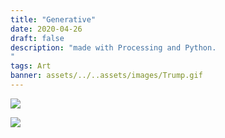 ```yaml
---
title: "Generative"
date: 2020-04-26
draft: false
description: "made with Processing and Python.
"
tags: Art
banner: assets/../..assets/images/Trump.gif
---
```


<img src="assets/../..assets/images/Trump.gif">

![](https://ams03pap001files.storage.live.com/y4mFQqchuceVQfCrWoxTR-Uivqgce7NQHbdY7r1i5Af07dzmJgz_2BSt9u_8bp3sWLZFRbU8GRaTWVFgc2iNQrLPflMr9hV2rSBjHJ1KbEzee-OFCGrPrOKPDpXVQiq_AhxxuHorKRYkeQZpHzBOwPGULliDK_NJ-EhZUs6PwxB60m5Rf2GYYKKhkyBmNclE5zu?width=1000&height=1000&cropmode=none)